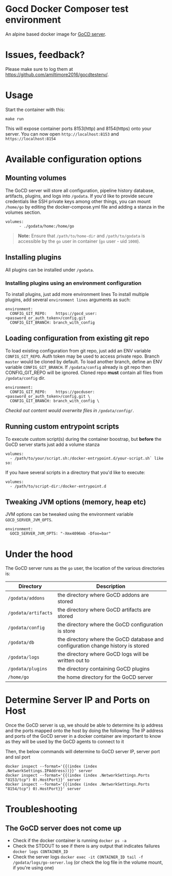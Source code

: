 # Gocd Docker Composer test environment

An alpine based docker image for [GoCD server](https://www.gocd.org).

# Issues, feedback?

Please make sure to log them at https://github.com/amiltimore2016/gocdtestenv/.

# Usage

Start the container with this:

```
make run
```

This will expose container ports 8153(http) and 8154(https) onto your server.
You can now open `http://localhost:8153` and `https://localhost:8154`

# Available configuration options

## Mounting volumes

The GoCD server will store all configuration, pipeline history database,
artifacts, plugins, and logs into `/godata`. If you'd like to provide secure
credentials like SSH private keys among other things, you can mount  `/home/go`
by editing the docker-compose.yml file and adding a stanza in the volumes section.

```file
volumes:
      - ./godata/home:/home/go
```

> **Note:** Ensure that `/path/to/home-dir` and `/path/to/godata` is accessible by the `go` user in container (`go` user - uid `1000`).

## Installing plugins

All plugins can be installed under `/godata`.

### Installing plugins using an environment configuration

To install plugins, just add more environment lines To install multiple plugins, add several `environment lines` arguments as such:

```
environment:
  CONFIG_GIT_REPO:    https://gocd_user:<password_or_auth_token>/config.git
  CONFIG_GIT_BRANCH: branch_with_config
```

## Loading configuration from existing git repo
To load existing configuration from git repo, just add an ENV variable `CONFIG_GIT_REPO`.
Auth token may be used to access private repo. Branch `master` would be cloned by default.
To load another branch, define an ENV variable `CONFIG_GIT_BRANCH`.
If `/godata/config` already is git repo then CONFIG_GIT_REPO will be ignored.
Cloned repo **must** contain all files from `/godata/config` dir.

```file
environment:
  CONFIG_GIT_REPO:    https://gocduser:<password_or_auth_token>/config.git \
  CONFIG_GIT_BRANCH: branch_with_config \
```
*Checkd out content would overwrite files in `/godata/config/`*.


## Running custom entrypoint scripts

To execute custom script(s) during the container boostrap, but **before** the GoCD server starts just add a volume stanza

```file
volumes:
  - /path/to/your/script.sh:/docker-entrypoint.d/your-script.sh` like so:
```

If you have several scripts in a directory that you'd like to execute:

```file
volumes: 
  - /path/to/script-dir:/docker-entrypoint.d
```

## Tweaking JVM options (memory, heap etc)

JVM options can be tweaked using the environment variable `GOCD_SERVER_JVM_OPTS`.

```file
environment:
  GOCD_SERVER_JVM_OPTS: "-Xmx4096mb -Dfoo=bar" 
```

# Under the hood

The GoCD server runs as the `go` user, the location of the various directories is:

| Directory           | Description                                                                      |
|---------------------|----------------------------------------------------------------------------------|
| `/godata/addons`    | the directory where GoCD addons are stored                                       |
| `/godata/artifacts` | the directory where GoCD artifacts are stored                                    |
| `/godata/config`    | the directory where the GoCD configuration is store                              |
| `/godata/db`        | the directory where the GoCD database and configuration change history is stored |
| `/godata/logs`      | the directory where GoCD logs will be written out to                             |
| `/godata/plugins`   | the directory containing GoCD plugins                                            |
| `/home/go`          | the home directory for the GoCD server                                           |

# Determine Server IP and Ports on Host

Once the GoCD server is up, we should be able to determine its ip address and the ports mapped onto the host by doing the following:
The IP address and ports of the GoCD server in a docker container are important to know as they will be used by the GoCD agents to connect to it

Then, the below commands will determine to GoCD server IP, server port and ssl port
```shell
docker inspect --format='{{(index (index .NetworkSettings.IPAddress))}}' server
docker inspect --format='{{(index (index .NetworkSettings.Ports "8153/tcp") 0).HostPort}}' server
docker inspect --format='{{(index (index .NetworkSettings.Ports "8154/tcp") 0).HostPort}}' server
```

# Troubleshooting

## The GoCD server does not come up

- Check if the docker container is running `docker ps -a`
- Check the STDOUT to see if there is any output that indicates failures `docker logs CONTAINER_ID`
- Check the server logs `docker exec -it CONTAINER_ID tail -f /godata/logs/go-server.log` (or check the log file in the volume mount, if you're using one)



